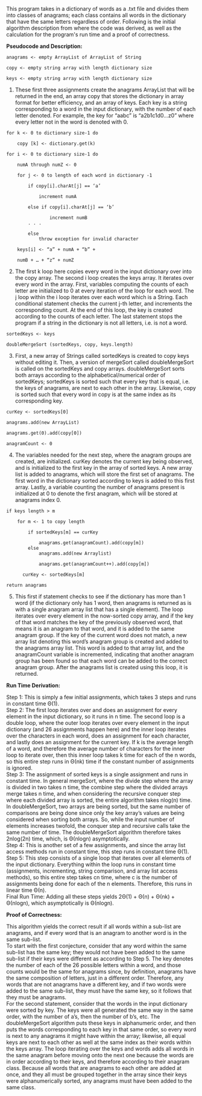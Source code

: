 This program takes in a dictionary of words as a .txt file and divides them into classes of anagrams; each class contains all words in the dictionary that have the same letters 
regardless of order. Following is the initial algorithm description from where the code was derived, as well as the calculation for the program's run time and a proof of
correctness.


**Pseudocode and Description:**


```
anagrams <- empty ArrayList of ArrayList of String

copy <- empty string array with length dictionary size

keys <- empty string array with length dictionary size
```

1) These first three assignments create the anagrams ArrayList that will be returned in the end, an array copy that stores the dictionary in array format for better efficiency, 
and an array of keys. Each key is a string corresponding to a word in the input dictionary, with the number of each letter denoted. For example, the key for “aabc” is 
“a2b1c1d0...z0” where every letter not in the word is denoted with 0.

```
for k <- 0 to dictionary size-1 do

	copy [k] <- dictionary.get(k)
	
for i <- 0 to dictionary size-1 do

	numA through numZ <- 0
	
	for j <- 0 to length of each word in dictionary -1
	
		if copy[i].charAt[j] == ‘a’
		
			increment numA
			
		else if copy[i].charAt[j] == ‘b’
		
      			increment numB
		. . .
		
		else 
			throw exception for invalid character
			
	keys[i] <- “a” + numA + “b” + 
	
	numB + … + “z” + numZ
```


2) The first k loop here copies every word in the input dictionary over into the copy array. The second i loop creates the keys array. It iterates over every word in the array. 
First, variables computing the counts of each letter are initialized to 0 at every iteration of the loop for each word. The j loop within the i loop iterates over each word 
which is a String. Each conditional statement checks the current j-th letter, and increments the corresponding count. At the end of this loop, the key is created according to 
the counts of each letter. The last statement stops the program if a string in the dictionary is not all letters, i.e. is not a word.


```
sortedKeys <- keys

doubleMergeSort (sortedKeys, copy, keys.length)
```

3) First, a new array of Strings called sortedKeys is created to copy keys without editing it. Then, a version of mergeSort called doubleMergeSort is called on the sortedKeys 
and copy arrays. doubleMergeSort sorts both arrays according to the alphabetical/numerical order of sortedKeys; sortedKeys is sorted such that every key that is equal, i.e. 
the keys of anagrams, are next to each other in the array. Likewise, copy is sorted such that every word in copy is at the same index as its corresponding key.


```
curKey <- sortedKeys[0]

anagrams.add(new ArrayList)

anagrams.get(0).add(copy[0])

anagramCount <- 0
```


4) The variables needed for the next step, where the anagram groups are created, are initialized. curKey denotes the current key being observed, and is initialized to the first 
key in the array of sorted keys. A new array list is added to anagrams, which will store the first set of anagrams. The first word in the dictionary sorted according to keys is 
added to this first array. Lastly, a variable counting the number of anagrams present is initialized at 0 to denote the first anagram, which will be stored at anagrams index 0.

```
if keys length > m
	
	for m <- 1 to copy length
	
 		if sortedKeys[m] == curKey
		
			anagrams.get(anagramCount).add(copy[m])
		else
			anagrams.add(new Arraylist)
			
			anagrams.get(anagramCount++).add(copy[m])
			
      curKey <- sortedKeys[m]
      
return anagrams
```


5) This first if statement checks to see if the dictionary has more than 1 word (if the dictionary only has 1 word, then anagrams is returned as is with a single anagram array 
list that has a single element). The loop iterates over every element in the now-sorted copy array, and if the key of that word matches the key of the previously observed word, 
that means it is an anagram to that word, and it is added to the same anagram group. If the key of the current word does not match, a new array list denoting this word’s anagram
group is created and added to the anagrams array list. This word is added to that array list, and the anagramCount variable is incremented, indicating that another anagram group
has been found so that each word can be added to the correct anagram group. After the anagrams list is created using this loop, it is returned.


**Run Time Derivation:**

Step 1: This is simply a few initial assignments, which takes 3 steps and runs in constant time Θ(1). \
Step 2: The first loop iterates over and does an assignment for every element in the input dictionary, so it runs in n time. The second loop is a double loop, where the outer 
loop iterates over every element in the input dictionary (and 26 assignments happen here) and the inner loop iterates over the characters in each word, does an assignment for 
each character, and lastly does an assignment for the current key. If k is the average length of a word, and therefore the average number of characters for the inner loop to 
iterate over, then this inner loop takes k time for each of the n words, so this entire step runs in Θ(nk) time if the constant number of assignments is ignored. \
Step 3: The assignment of sorted keys is a single assignment and runs in constant time. In general mergeSort, where the divide step where the array is divided in two takes n 
time, the combine step where the divided arrays merge takes n time, and when considering the recursive conquer step where each divided array is sorted, the entire algorithm 
takes nlog(n) time. In doubleMergeSort, two arrays are being sorted, but the same number of comparisons are being done since only the key array’s values are being considered 
when sorting both arrays. So, while the input number of elements increases twofold, the conquer step and recursive calls take the same number of time. The doubleMergeSort 
algorithm therefore takes 2nlog(2n) time, which, is Θ(nlogn) asymptotically. \
Step 4: This is another set of a few assignments, and since the array list access methods run in constant time, this step runs in constant time Θ(1). \
Step 5: This step consists of a single loop that iterates over all elements of the input dictionary. Everything within the loop runs in constant time (assignments, incrementing,
string comparison, and array list access methods), so this entire step takes cn time, where c is the number of assignments being done for each of the n elements. Therefore, this
runs in linear time Θ(n). \
Final Run Time: Adding all these steps yields 2Θ(1) + Θ(n) + Θ(nk) + Θ(nlogn), which asymptotically is Θ(nlogn).


**Proof of Correctness:**

This algorithm yields the correct result if all words within a sub-list are anagrams, and if every word that is an anagram to another word is in the same sub-list. \
To start with the first conjecture, consider that any word within the same sub-list has the same key; they would not have been added to the same sub-list if their keys were 
different as according to Step 5. The key denotes the number of each of the 26 possible letters within a word, and those counts would be the same for anagrams since, by 
definition, anagrams have the same composition of letters, just in a different order. Therefore, any words that are not anagrams have a different key, and if two words were 
added to the same sub-list, they must have the same key, so it follows that they must be anagrams. \
For the second statement, consider that the words in the input dictionary were sorted by key. The keys were all generated the same way in the same order, with the number of a’s,
then the number of b’s, etc. The doubleMergeSort algorithm puts these keys in alphanumeric order, and then puts the words corresponding to each key in that same order, so every
word is next to any anagrams it might have within the array; likewise, all equal keys are next to each other as well at the same index as their words within the keys array. The
loop iterating over the keys and words adds all words in the same anagram before moving onto the next one because the words are in order according to their keys, and therefore
according to their anagram class. Because all words that are anagrams to each other are added at once, and they all must be grouped together in the array since their 
keys were alphanumerically sorted, any anagrams must have been added to the same class.
